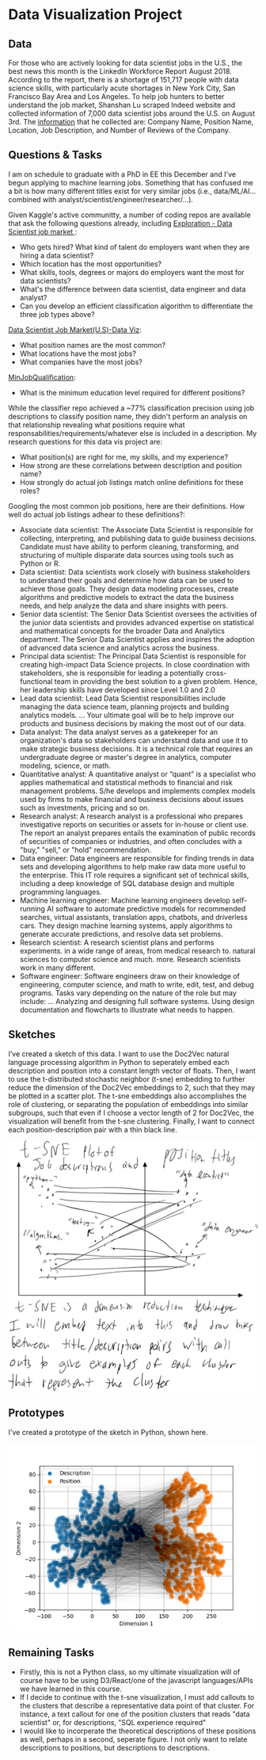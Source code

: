 # Data Visualization Project

## Data

For those who are actively looking for data scientist jobs in the U.S., the best news this month is the LinkedIn Workforce Report August 2018. According to the report, there is a shortage of 151,717 people with data science skills, with particularly acute shortages in New York City, San Francisco Bay Area and Los Angeles. To help job hunters to better understand the job market, Shanshan Lu scraped Indeed website and collected information of 7,000 data scientist jobs around the U.S. on August 3rd. The [information](https://www.kaggle.com/sl6149/data-scientist-job-market-in-the-us) that he collected are: Company Name, Position Name, Location, Job Description, and Number of Reviews of the Company.

## Questions & Tasks

I am on schedule to graduate with a PhD in EE this December and I've begun applying to machine learning jobs. Something that has confused me a bit is how many different titles exist for very similar jobs (i.e., data/ML/AI... combined with analyst/scientist/engineer/researcher/...).

Given Kaggle's active communitty, a number of coding repos are available that ask the following questions already, including [Exploration - Data Scientist job market
](https://www.kaggle.com/kambojharyana/exploration-data-scientist-job-market):

 * Who gets hired? What kind of talent do employers want when they are hiring a data scientist?
 * Which location has the most opportunities?
 * What skills, tools, degrees or majors do employers want the most for data scientists?
 * What's the difference between data scientist, data engineer and data analyst?
 * Can you develop an efficient classification algorithm to differentiate the three job types above?

[Data Scientist Job Market(U.S)-Data Viz](https://www.kaggle.com/carriech/data-scientist-job-market-u-s-data-viz):

 * What position names are the most common?
 * What locations have the most jobs?
 * What companies have the most jobs?

[MinJobQualification](https://www.kaggle.com/garyongguanjie/minjobqualification):

 * What is the minimum education level required for different positions?

While the classifier repo achieved a ~77% classification precision using job descriptions to classify position name, they didn't perform an analysis on that relationship revealing what positions require what responsabilities/requirements/whatever else is included in a description. My research questions for this data vis project are:
* What position(s) are right for me, my skills, and my experience?
* How strong are these correlations between description and position name?
* How strongly do actual job listings match online definitions for these roles?

Googling the most common job positions, here are their definitions. How well do actual job listings adhear to these definitions?:

 * Associate data scientist: The Associate Data Scientist is responsible for collecting, interpreting, and publishing data to guide business decisions. Candidate must have ability to perform cleaning, transforming, and structuring of multiple disparate data sources using tools such as Python or R.
 * Data scientist: Data scientists work closely with business stakeholders to understand their goals and determine how data can be used to achieve those goals. They design data modeling processes, create algorithms and predictive models to extract the data the business needs, and help analyze the data and share insights with peers.
 * Senior data scientist: The Senior Data Scientist oversees the activities of the junior data scientists and provides advanced expertise on statistical and mathematical concepts for the broader Data and Analytics department. The Senior Data Scientist applies and inspires the adoption of advanced data science and analytics across the business.
 * Principal data scientist: The Principal Data Scientist is responsible for creating high-impact Data Science projects. In close coordination with stakeholders, she is responsible for leading a potentially cross-functional team in providing the best solution to a given problem. Hence, her leadership skills have developed since Level 1.0 and 2.0
 * Lead data scientist: Lead Data Scientist responsibilities include managing the data science team, planning projects and building analytics models. ... Your ultimate goal will be to help improve our products and business decisions by making the most out of our data.
 * Data analyst: The data analyst serves as a gatekeeper for an organization's data so stakeholders can understand data and use it to make strategic business decisions. It is a technical role that requires an undergraduate degree or master's degree in analytics, computer modeling, science, or math.
 * Quantitative analyst: A quantitative analyst or “quant” is a specialist who applies mathematical and statistical methods to financial and risk management problems. S/he develops and implements complex models used by firms to make financial and business decisions about issues such as investments, pricing and so on.
 * Research analyst: A research analyst is a professional who prepares investigative reports on securities or assets for in-house or client use. The report an analyst prepares entails the examination of public records of securities of companies or industries, and often concludes with a "buy," "sell," or "hold" recommendation.
 * Data engineer: Data engineers are responsible for finding trends in data sets and developing algorithms to help make raw data more useful to the enterprise. This IT role requires a significant set of technical skills, including a deep knowledge of SQL database design and multiple programming languages.
 * Machine learning engineer: Machine learning engineers develop self-running AI software to automate predictive models for recommended searches, virtual assistants, translation apps, chatbots, and driverless cars. They design machine learning systems, apply algorithms to generate accurate predictions, and resolve data set problems.
 * Research scientist: A research scientist plans and performs experiments. in a wide range of areas, from medical research to. natural sciences to computer science and much. more. Research scientists work in many different.
 * Software engineer: Software engineers draw on their knowledge of engineering, computer science, and math to write, edit, test, and debug programs. Tasks vary depending on the nature of the role but may include: ... Analyzing and designing full software systems. Using design documentation and flowcharts to illustrate what needs to happen.

## Sketches

I’ve created a sketch of this data. I want to use the Doc2Vec natural language processing algorithm in Python to seperately embed each description and position into a constant length vector of floats. Then, I want to use the t-distributed stochastic neighbor (t-sne) embedding to further reduce the dimension of the Doc2Vec embeddings to 2, such that they may be plotted in a scatter plot. The t-sne embeddings also accomplishes the role of clustering, or separating the population of embeddings into similar subgroups, such that even if I choose a vector length of 2 for Doc2Vec, the visualization will benefit from the t-sne clustering. Finally, I want to connect each position-description pair with a thin black line.

![Screenshot](sketch.png)

## Prototypes

I've created a prototype of the sketch in Python, shown here.

![Screenshot](prototype.png)

## Remaining Tasks

 * Firstly, this is not a Python class, so my ultimate visualization will of course have to be using D3/React/one of the javascript languages/APIs we have learned in this course.
 * If I decide to continue with the t-sne visualization, I must add callouts to the clusters that describe a representative data point of that cluster. For instance, a text callout for one of the position clusters that reads "data scientist" or, for descriptions, "SQL experience required"
 * I would like to incorperate the theoretical descriptions of these positions as well, perhaps in a second, seperate figure. I not only want to relate descriptions to positions, but descriptions to descriptions.
